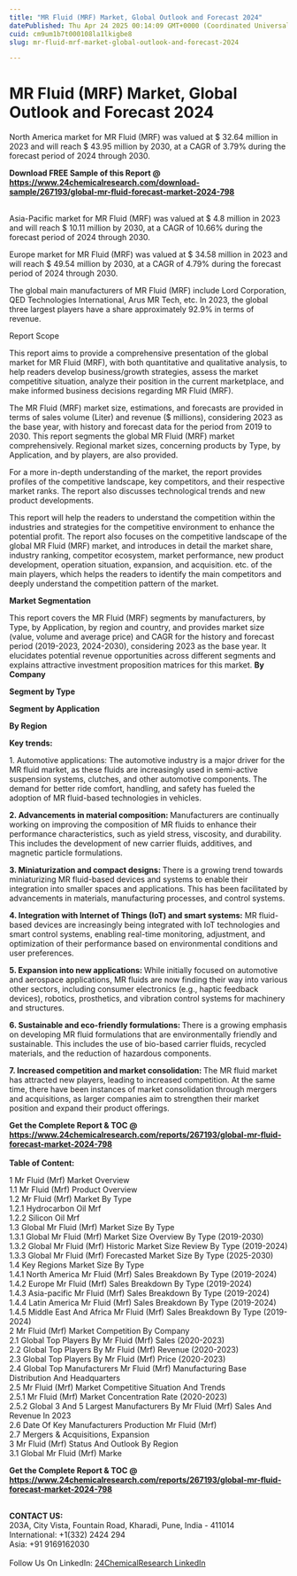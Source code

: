```yaml
---
title: "MR Fluid (MRF) Market, Global Outlook and Forecast 2024"
datePublished: Thu Apr 24 2025 00:14:09 GMT+0000 (Coordinated Universal Time)
cuid: cm9um1b7t000108la1lkigbe8
slug: mr-fluid-mrf-market-global-outlook-and-forecast-2024

---
```


# MR Fluid (MRF) Market, Global Outlook and Forecast 2024

<p>
</p><p>
North America market for MR Fluid (MRF) was valued at $ 32.64 million in 2023 and will reach $ 43.95 million by 2030, at a CAGR of 3.79% during the forecast period of 2024 through 2030.</p><p>
</p><div><b>Download FREE Sample of this Report @ 
            <a href="https://www.24chemicalresearch.com/download-sample/267193/global-mr-fluid-forecast-market-2024-798">
            https://www.24chemicalresearch.com/download-sample/267193/global-mr-fluid-forecast-market-2024-798</a></b></div><br><p>
Asia-Pacific market for MR Fluid (MRF) was valued at $ 4.8 million in 2023 and will reach $ 10.11 million by 2030, at a CAGR of 10.66% during the forecast period of 2024 through 2030.</p><p>
</p><p>
Europe market for MR Fluid (MRF) was valued at $ 34.58 million in 2023 and will reach $ 49.54 million by 2030, at a CAGR of 4.79% during the forecast period of 2024 through 2030.</p><p>
</p><p>
The global main manufacturers of MR Fluid (MRF) include Lord Corporation, QED Technologies International, Arus MR Tech, etc. In 2023, the global three largest players have a share approximately 92.9% in terms of revenue.</p><p>
</p><p>
Report Scope</p><p>
</p><p>
This report aims to provide a comprehensive presentation of the global market for MR Fluid (MRF), with both quantitative and qualitative analysis, to help readers develop business/growth strategies, assess the market competitive situation, analyze their position in the current marketplace, and make informed business decisions regarding MR Fluid (MRF).</p><p>
</p><p>
The MR Fluid (MRF) market size, estimations, and forecasts are provided in terms of sales volume (Liter) and revenue ($ millions), considering 2023 as the base year, with history and forecast data for the period from 2019 to 2030. This report segments the global MR Fluid (MRF) market comprehensively. Regional market sizes, concerning products by Type, by Application, and by players, are also provided.</p><p>
</p><p>
For a more in-depth understanding of the market, the report provides profiles of the competitive landscape, key competitors, and their respective market ranks. The report also discusses technological trends and new product developments.</p><p>
</p><p>
This report will help the readers to understand the competition within the industries and strategies for the competitive environment to enhance the potential profit. The report also focuses on the competitive landscape of the global MR Fluid (MRF) market, and introduces in detail the market share, industry ranking, competitor ecosystem, market performance, new product development, operation situation, expansion, and acquisition. etc. of the main players, which helps the readers to identify the main competitors and deeply understand the competition pattern of the market.</p><p>
</p><p>
<strong>Market Segmentation</strong></p><p>
</p><p>
This report covers the MR Fluid (MRF) segments by manufacturers, by Type, by Application, by region and country, and provides market size (value, volume and average price) and CAGR for the history and forecast period (2019-2023, 2024-2030), considering 2023 as the base year. It elucidates potential revenue opportunities across different segments and explains attractive investment proposition matrices for this market.
<strong>By Company</strong></p><p>
</p><p>
<strong>Segment by Type</strong></p><p>
</p><p>
<strong>Segment by Application</strong></p><p>
</p><p>
<strong>By Region</strong></p><p>
</p><p>
<strong>Key trends:</strong></p><p>
1. Automotive applications: The automotive industry is a major driver for the MR fluid market, as these fluids are increasingly used in semi-active suspension systems, clutches, and other automotive components. The demand for better ride comfort, handling, and safety has fueled the adoption of MR fluid-based technologies in vehicles.</p><p>
<strong>2. Advancements in material composition: </strong>Manufacturers are continually working on improving the composition of MR fluids to enhance their performance characteristics, such as yield stress, viscosity, and durability. This includes the development of new carrier fluids, additives, and magnetic particle formulations.</p><p>
<strong>3. Miniaturization and compact designs: </strong>There is a growing trend towards miniaturizing MR fluid-based devices and systems to enable their integration into smaller spaces and applications. This has been facilitated by advancements in materials, manufacturing processes, and control systems.</p><p>
<strong>4. Integration with Internet of Things (IoT) and smart systems:</strong> MR fluid-based devices are increasingly being integrated with IoT technologies and smart control systems, enabling real-time monitoring, adjustment, and optimization of their performance based on environmental conditions and user preferences.</p><p>
<strong>5. Expansion into new applications: </strong>While initially focused on automotive and aerospace applications, MR fluids are now finding their way into various other sectors, including consumer electronics (e.g., haptic feedback devices), robotics, prosthetics, and vibration control systems for machinery and structures.</p><p>
<strong>6. Sustainable and eco-friendly formulations: </strong>There is a growing emphasis on developing MR fluid formulations that are environmentally friendly and sustainable. This includes the use of bio-based carrier fluids, recycled materials, and the reduction of hazardous components.</p><p>
<strong>7. Increased competition and market consolidation: </strong>The MR fluid market has attracted new players, leading to increased competition. At the same time, there have been instances of market consolidation through mergers and acquisitions, as larger companies aim to strengthen their market position and expand their product offerings.</p>

<div><b>Get the Complete Report & TOC @ 
            <a href="https://www.24chemicalresearch.com/reports/267193/global-mr-fluid-forecast-market-2024-798">
            https://www.24chemicalresearch.com/reports/267193/global-mr-fluid-forecast-market-2024-798</a></b></div><br>
            <b>Table of Content:</b><p>1 Mr Fluid (Mrf) Market Overview<br />
1.1 Mr Fluid (Mrf) Product Overview<br />
1.2 Mr Fluid (Mrf) Market By Type<br />
1.2.1 Hydrocarbon Oil Mrf<br />
1.2.2 Silicon Oil Mrf<br />
1.3 Global Mr Fluid (Mrf) Market Size By Type<br />
1.3.1 Global Mr Fluid (Mrf) Market Size Overview By Type (2019-2030)<br />
1.3.2 Global Mr Fluid (Mrf) Historic Market Size Review By Type (2019-2024)<br />
1.3.3 Global Mr Fluid (Mrf) Forecasted Market Size By Type (2025-2030)<br />
1.4 Key Regions Market Size By Type<br />
1.4.1 North America Mr Fluid (Mrf) Sales Breakdown By Type (2019-2024)<br />
1.4.2 Europe Mr Fluid (Mrf) Sales Breakdown By Type (2019-2024)<br />
1.4.3 Asia-pacific Mr Fluid (Mrf) Sales Breakdown By Type (2019-2024)<br />
1.4.4 Latin America Mr Fluid (Mrf) Sales Breakdown By Type (2019-2024)<br />
1.4.5 Middle East And Africa Mr Fluid (Mrf) Sales Breakdown By Type (2019-2024)<br />
2 Mr Fluid (Mrf) Market Competition By Company<br />
2.1 Global Top Players By Mr Fluid (Mrf) Sales (2020-2023)<br />
2.2 Global Top Players By Mr Fluid (Mrf) Revenue (2020-2023)<br />
2.3 Global Top Players By Mr Fluid (Mrf) Price (2020-2023)<br />
2.4 Global Top Manufacturers Mr Fluid (Mrf) Manufacturing Base Distribution And Headquarters<br />
2.5 Mr Fluid (Mrf) Market Competitive Situation And Trends<br />
2.5.1 Mr Fluid (Mrf) Market Concentration Rate (2020-2023)<br />
2.5.2 Global 3 And 5 Largest Manufacturers By Mr Fluid (Mrf) Sales And Revenue In 2023<br />
2.6 Date Of Key Manufacturers Production Mr Fluid (Mrf)<br />
2.7 Mergers & Acquisitions, Expansion<br />
3 Mr Fluid (Mrf) Status And Outlook By Region<br />
3.1 Global Mr Fluid (Mrf) Marke</p>

<div><b>Get the Complete Report & TOC @ 
            <a href="https://www.24chemicalresearch.com/reports/267193/global-mr-fluid-forecast-market-2024-798">
            https://www.24chemicalresearch.com/reports/267193/global-mr-fluid-forecast-market-2024-798</a></b></div><br>

<b>CONTACT US:</b><br>
            203A, City Vista, Fountain Road, Kharadi, Pune, India - 411014<br>
            International: +1(332) 2424 294<br>
            Asia: +91 9169162030 <br><br>
            Follow Us On LinkedIn: <a href="https://www.linkedin.com/company/24chemicalresearch/">24ChemicalResearch LinkedIn</a>